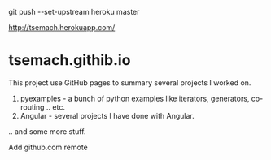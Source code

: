 git push --set-upstream heroku master

http://tsemach.herokuapp.com/

# tsemach.githib.io

This project use GitHub pages to summary several projects I worked on.

1. pyexamples - a bunch of python examples like iterators, generators, co-routing .. etc.
2. Angular - several projects I have done with Angular.

.. and some more stuff.

Add github.com remote


